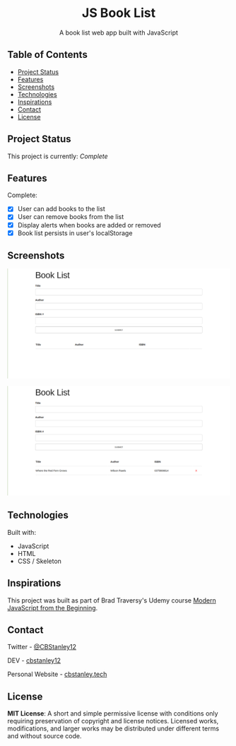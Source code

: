 <h1 align="center">JS Book List</h1>
<p align="center">A book list web app built with JavaScript</p>

## Table of Contents
* [Project Status](#project-status)
* [Features](#features)
* [Screenshots](#screenshots)
* [Technologies](#technologies)
* [Inspirations](#inspirations)
* [Contact](#contact)
* [License](#license)

## Project Status
This project is currently: _Complete_

## Features
Complete:
- [X] User can add books to the list
- [X] User can remove books from the list
- [X] Display alerts when books are added or removed
- [X] Book list persists in user's localStorage

## Screenshots
![JS Book List - Example Screenshot One](./images/book-list1.png)

![JS Book List - Example Screenshot Two](./images/book-list2.png)

## Technologies
Built with:
* JavaScript
* HTML
* CSS / Skeleton

## Inspirations
This project was built as part of Brad Traversy's Udemy course [Modern JavaScript from the Beginning](https://www.udemy.com/modern-javascript-from-the-beginning/).

## Contact
Twitter - [@CBStanley12](https://twitter.com/CBStanley12)

DEV - [cbstanley12](https://dev.to/cbstanley12)

Personal Website - [cbstanley.tech](https://cbstanley.tech)

## License
**MIT License**: 
A short and simple permissive license with conditions only requiring preservation of copyright and license notices. Licensed works, modifications, and larger works may be distributed under different terms and without source code.
